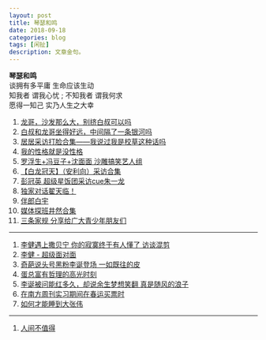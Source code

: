 ```yaml
---
layout: post
title: 琴瑟和鸣
date: 2018-09-18
categories: blog
tags: [闲扯]
description: 文章金句。
---
```


**琴瑟和鸣**<br>
谈拥有多平庸 生命应该生动<br>
知我者 谓我心忧 ; 不知我者 谓我何求<br>
愿得一知己 实乃人生之大幸

1. [龙哥，沙发那么大，别挤白叔可以吗](https://www.bilibili.com/video/av25176549)
1. [白叔和龙哥坐得好远，中间隔了一条银河吗](https://www.bilibili.com/video/av26465084/?spm_id_from=333.788.videocard.0)
1. [居居采访打脸合集——我说过我是校草这种话吗](https://www.bilibili.com/video/av30582047)
1. [我的性格就是没性格](https://www.bilibili.com/video/av23692087)
1. [罗浮生+冯豆子+沈面面 沙雕搞笑艺人组](https://www.bilibili.com/video/av31372843)
1. [【白龙冠天】（安利向）采访合集](https://www.bilibili.com/video/av26373297)
1. [彭冠英 超级星饭团采访cue朱一龙](https://www.bilibili.com/video/av25677823)
1. [独家对话翟天临！](https://www.bilibili.com/video/av17621583/)
1. [伴郎白宇](https://www.bilibili.com/video/av32302387)
1. [媒体探班井然合集](https://www.bilibili.com/video/av30696484/?p=4)
1. [三条家规 分享给广大青少年朋友们](https://www.bilibili.com/video/av30365374)

----

1. [李健遇上撒贝宁 你的寂寞终于有人懂了 访谈混剪](https://www.bilibili.com/video/av15577186)
1. [李健 - 超级面对面](https://www.bilibili.com/video/av20015463)
1. [奇葩说头号黑粉李诞登场 一如既往的皮](https://www.bilibili.com/video/av32888301)
1. [蛋总富有哲理的高光时刻](https://www.bilibili.com/video/av33828928)
1. [李诞被问能红多久，却说余生梦想笑翻 真是随风的浪子](https://www.bilibili.com/video/av31760268)
1. [在南方周刊实习期间在春运买票时](https://www.bilibili.com/video/av32943040)
1. [如何才能睡到大张伟](https://www.bilibili.com/video/av10142225)

----

1. [人间不值得](https://www.bilibili.com/video/av32095038)
